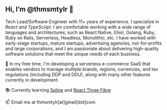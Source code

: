 ## Hi, I’m @thmsmtylr 👋
Tech Lead/Software Engineer with 11+ years of experience. I specialize in *React and TypeScript*. I am comfortable working with a wide range of languages and architectures, such as React Native, Elixir, Golang, Ruby, Ruby on Rails, Serverless, Headless, Monolithic, etc. I have worked with early-stage startups, mature startups, advertising agencies, not-for-profits and large corporations, and I am passionate about delivering high-quality software solutions that meet the unique needs of each business.
  
🚧 In my free time, I'm developing a serverless e-commerce SaaS that enables vendors to manage multiple brands, regions, currencies, and tax regulations (including DDP and DDU), along with many other features currently in development. <br />

📚 Currently learning [Spline](https://spline.design) and [React Three Fibre](https://docs.pmnd.rs/react-three-fiber/getting-started/introduction)

📫 Email me at thmsmtylr[at]gmail[dot]com

<!---
thmsmtylr/thmsmtylr is a ✨ special ✨ repository because its `README.md` (this file) appears on your GitHub profile.
You can click the Preview link to take a look at your changes.
--->
